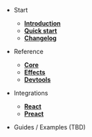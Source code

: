 - Start

  - [**Introduction**](/README)
  - [**Quick start**](/pages/quick-start.md)
  - [**Changelog**](/CHANGELOG.md)

- Reference

  - [**Core**](/pages/core.md)
  - [**Effects**](/pages/effects.md)
  - [**Devtools**](/pages/devtools.md)

- Integrations

  - [**React**](/pages/react.md)
  - [**Preact**](/pages/preact.md)

- Guides / Examples (TBD)
